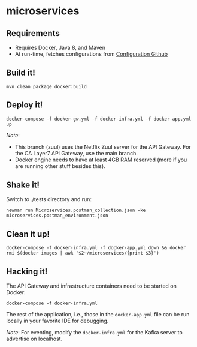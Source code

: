 # microservices
## Requirements
* Requires Docker, Java 8, and Maven
* At run-time, fetches configurations from [Configuration Github](https://github.com/liemng/microconfig)

## Build it!
`mvn clean package docker:build`

## Deploy it!
`docker-compose -f docker-gw.yml -f docker-infra.yml -f docker-app.yml up`

_Note_: 
* This branch (zuul) uses the Netflix Zuul server for the API Gateway.  For the CA Layer7 API Gateway, use the main branch.
* Docker engine needs to have at least 4GB RAM reserved (more if you are running other stuff besides this).

## Shake it!
Switch to ./tests directory and run:<p>
`newman run Microservices.postman_collection.json -ke microservices.postman_environment.json`

## Clean it up!
`docker-compose -f docker-infra.yml -f docker-app.yml down && docker rmi $(docker images | awk '$2~/microservices/{print $3}')`

## Hacking it!
The API Gateway and infrastructure containers need to be started on Docker:<p>
`docker-compose -f docker-infra.yml`<p>
The rest of the application, i.e., those in the `docker-app.yml` file can be run locally in your favorite IDE for debugging.<p>
_Note_: For eventing, modify the `docker-infra.yml` for the Kafka server to advertise on localhost.
